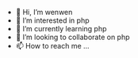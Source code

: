 - 👋 Hi, I’m wenwen
- 👀 I’m interested in php
- 🌱 I’m currently learning php
- 💞️ I’m looking to collaborate on php
- 📫 How to reach me ...

<!---
naohwen/naohwen is a ✨ special ✨ repository because its `README.md` (this file) appears on your GitHub profile.
You can click the Preview link to take a look at your changes.
--->
